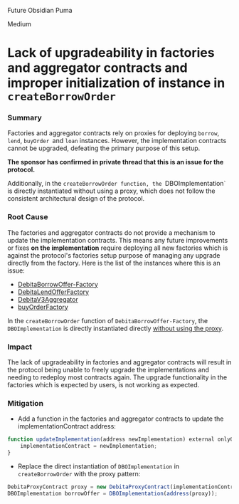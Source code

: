 Future Obsidian Puma

Medium

# Lack of upgradeability in factories and aggregator contracts and improper initialization of instance in `createBorrowOrder`

### Summary

Factories and aggregator contracts rely on proxies for deploying `borrow`, `lend`, `buyOrder `and `loan` instances. However, the implementation contracts cannot be upgraded, defeating the primary purpose of this setup. 

**The sponsor has confirmed in private thread that this is an issue for the protocol.**

Additionally, in the `createBorrowOrder function, the `DBOImplementation` is directly instantiated without using a proxy, which does not follow the consistent architectural design of the protocol.

### Root Cause

The factories and aggregator contracts do not provide a mechanism to update the implementation contracts. This means any future improvements or fixes **on the implementation** require deploying all new factories which is against the protocol's factories setup purpose of managing any upgrade directly from the factory.
Here is the list of the instances where this is an issue:
- [DebitaBorrowOffer-Factory](https://github.com/sherlock-audit/2024-11-debita-finance-v3/blob/main/Debita-V3-Contracts/contracts/DebitaBorrowOffer-Factory.sol#L53)
- [DebitaLendOfferFactory](https://github.com/sherlock-audit/2024-11-debita-finance-v3/blob/main/Debita-V3-Contracts/contracts/DebitaLendOfferFactory.sol#L99)
- [DebitaV3Aggregator](https://github.com/sherlock-audit/2024-11-debita-finance-v3/blob/main/Debita-V3-Contracts/contracts/DebitaV3Aggregator.sol#L232)
- [buyOrderFactory](https://github.com/sherlock-audit/2024-11-debita-finance-v3/blob/main/Debita-V3-Contracts/contracts/buyOrders/buyOrderFactory.sol#L58)

In the `createBorrowOrder` function of `DebitaBorrowOffer-Factory`, the `DBOImplementation` is directly instantiated directly [without using the proxy](https://github.com/sherlock-audit/2024-11-debita-finance-v3/blob/main/Debita-V3-Contracts/contracts/DebitaBorrowOffer-Factory.sol#L106).

### Impact

The lack of upgradeability in factories and aggregator contracts will result in the protocol being unable to freely upgrade the implementations and needing to redeploy most contracts again. 
The upgrade functionality in the factories which is expected by users, is not working as expected.

### Mitigation

- Add a function in the factories and aggregator contracts to update the implementationContract address:
```js
function updateImplementation(address newImplementation) external onlyOwner{
    implementationContract = newImplementation;
}
```
- Replace the direct instantiation of `DBOImplementation` in `createBorrowOrder` with the proxy pattern:
```js
DebitaProxyContract proxy = new DebitaProxyContract(implementationContract);
DBOImplementation borrowOffer = DBOImplementation(address(proxy));
```